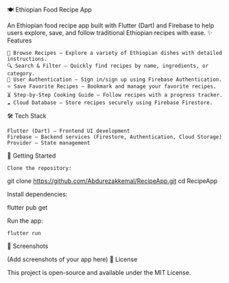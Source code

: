 🍽 Ethiopian Food Recipe App

An Ethiopian food recipe app built with Flutter (Dart) and Firebase to help users explore, save, and follow traditional Ethiopian recipes with ease.
✨ Features

    📜 Browse Recipes – Explore a variety of Ethiopian dishes with detailed instructions.
    🔍 Search & Filter – Quickly find recipes by name, ingredients, or category.
    👤 User Authentication – Sign in/sign up using Firebase Authentication.
    ⭐ Save Favorite Recipes – Bookmark and manage your favorite recipes.
    ⏳ Step-by-Step Cooking Guide – Follow recipes with a progress tracker.
    ☁ Cloud Database – Store recipes securely using Firebase Firestore.

🛠 Tech Stack

    Flutter (Dart) – Frontend UI development
    Firebase – Backend services (Firestore, Authentication, Cloud Storage)
    Provider – State management

🚀 Getting Started

    Clone the repository:

git clone https://github.com/Abdurezakkemal/RecipeApp.git
cd RecipeApp

Install dependencies:

flutter pub get

Run the app:

    flutter run

📸 Screenshots

(Add screenshots of your app here)
📜 License

This project is open-source and available under the MIT License.
